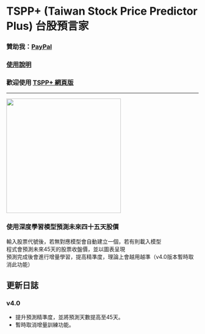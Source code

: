 # TSPP+ (Taiwan Stock Price Predictor Plus) 台股預言家
### 贊助我：[PayPal](https://www.paypal.me/tingzhen666)<br>
### [使用說明](https://support.hazelnut-paradise.com/main.php?category=TSPP%2B+%E5%8F%B0%E8%82%A1%E9%A0%90%E8%A8%80%E5%AE%B6)
### 歡迎使用 [TSPP+ 網頁版](https://apps.hazelnut-paradise.com/TSPP-plus/)
---
<img style="height:300px" src="https://github.com/TimLai666/TSPP-plus/assets/43640816/42ecbd35-dec2-461e-9309-2e346225bb74"><br>
### 使用深度學習模型預測未來四十五天股價
輸入股票代號後，若無對應模型會自動建立一個，若有則載入模型<br>
程式會預測未來45天的股票收盤價，並以圖表呈現<br>
預測完成後會進行增量學習，提高精準度，理論上會越用越準（v4.0版本暫時取消此功能）
## 更新日誌
### v4.0
- 提升預測精準度，並將預測天數提高至45天。<br>
- 暫時取消增量訓練功能。
